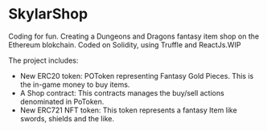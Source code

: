 # SkylarShop

Coding for fun. Creating a Dungeons and Dragons fantasy item shop on the Ethereum blokchain. Coded on Solidity, using Truffle and ReactJs.WIP 

The project includes: 

  - New ERC20 token: POToken representing Fantasy Gold Pieces. This is the in-game money to buy items.
  - A Shop contract: This contracts manages the buy/sell actions denominated in PoToken.
  - New ERC721 NFT token: This token represents a fantasy Item like swords, shields and the like.

